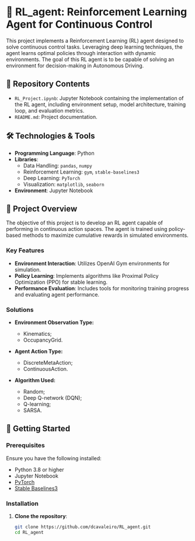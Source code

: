 # 🤖 RL_agent: Reinforcement Learning Agent for Continuous Control

This project implements a Reinforcement Learning (RL) agent designed to solve continuous control tasks. Leveraging deep learning techniques, the agent learns optimal policies through interaction with dynamic environments. The goal of this RL agent is to be capable of solving an environment for decision-making in Autonomous Driving.

## 📁 Repository Contents

- `RL_Project.ipynb`: Jupyter Notebook containing the implementation of the RL agent, including environment setup, model architecture, training loop, and evaluation metrics.
- `README.md`: Project documentation.

## 🛠️ Technologies & Tools

- **Programming Language**: Python
- **Libraries**:
  - Data Handling: `pandas`, `numpy`
  - Reinforcement Learning: `gym`, `stable-baselines3`
  - Deep Learning: `PyTorch`
  - Visualization: `matplotlib`, `seaborn`
- **Environment**: Jupyter Notebook

## 🎯 Project Overview

The objective of this project is to develop an RL agent capable of performing in continuous action spaces. The agent is trained using policy-based methods to maximize cumulative rewards in simulated environments.

### Key Features

- **Environment Interaction**: Utilizes OpenAI Gym environments for simulation.
- **Policy Learning**: Implements algorithms like Proximal Policy Optimization (PPO) for stable learning.
- **Performance Evaluation**: Includes tools for monitoring training progress and evaluating agent performance.

### Solutions

* **Environment Observation Type:**
  - Kinematics;
  - OccupancyGrid.

* **Agent Action Type:**
  - DiscreteMetaAction;
  - ContinuousAction.

* **Algorithm Used:**
  - Random;
  - Deep Q-network (DQN);
  - Q-learning;
  - SARSA.

## 🚀 Getting Started

### Prerequisites

Ensure you have the following installed:

- Python 3.8 or higher
- Jupyter Notebook
- [PyTorch](https://pytorch.org/get-started/locally/)
- [Stable Baselines3](https://stable-baselines3.readthedocs.io/en/master/)

### Installation

1. **Clone the repository**:
   ```bash
   git clone https://github.com/dcavaleiro/RL_agent.git
   cd RL_agent
